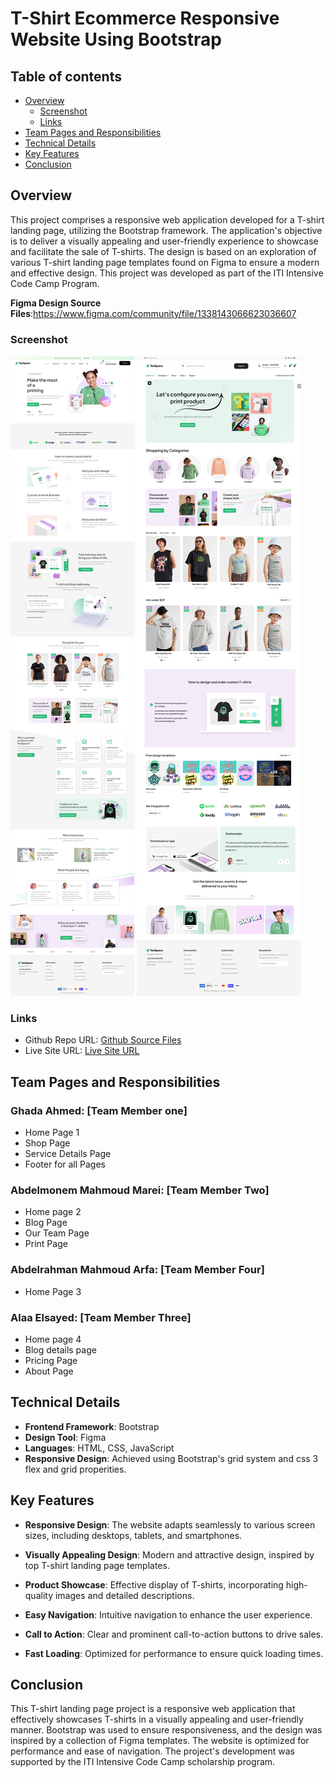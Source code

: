 # T-Shirt Ecommerce Responsive Website Using Bootstrap 



## Table of contents

- [Overview](#overview)
  - [Screenshot](#screenshot)
  - [Links](#links)
- [Team Pages and Responsibilities](#Team-Pages-and-Responsibilities)
- [Technical Details](#Technical-Details)
- [Key Features](#Key-Features)
- [Conclusion](#Conclusion)

## Overview
This project comprises a responsive web application developed for a T-shirt landing page, utilizing the Bootstrap framework. The application's objective is to deliver a visually appealing and user-friendly experience to showcase and facilitate the sale of T-shirts. The design is based on an exploration of various T-shirt landing page templates found on Figma to ensure a modern and effective design. This project was developed as part of the ITI Intensive Code Camp Program.

**Figma Design Source Files**:https://www.figma.com/community/file/1338143066623036607 

  ### Screenshot
  
  ![Large Screen page1](./screenshot1.png) 
  ![Large Screen page2](./screenshot2.png) 
  
  ### Links
  
  - Github Repo URL: [Github Source Files](https://github.com/GhadaAhmed72/T-shirt-Landing-Page-using-Bootstrap)
  - Live Site URL: [Live Site URL]()
  
    
## Team Pages and Responsibilities

### Ghada Ahmed: [Team Member one]
- Home Page 1
- Shop Page 
- Service Details Page 
- Footer for all Pages 

### Abdelmonem Mahmoud Marei: [Team Member Two]
- Home page 2
- Blog Page
- Our Team Page
- Print Page


### Abdelrahman Mahmoud Arfa: [Team Member Four]
- Home Page 3

### Alaa Elsayed: [Team Member Three]
- Home page 4
- Blog details page
- Pricing Page
- About Page

## Technical Details
  - **Frontend Framework**: Bootstrap
  - **Design Tool**: Figma
  - **Languages**: HTML, CSS, JavaScript
  - **Responsive Design**: Achieved using Bootstrap's grid system and css 3 flex and grid properities.

## Key Features
  - **Responsive Design**: The website adapts seamlessly to various screen sizes, including desktops, tablets, and smartphones.
  
  - **Visually Appealing Design**: Modern and attractive design, inspired by top T-shirt landing page templates.
  
  - **Product Showcase**: Effective display of T-shirts, incorporating high-quality images and detailed descriptions.
  
  - **Easy Navigation**: Intuitive navigation to enhance the user experience.
  
  - **Call to Action**: Clear and prominent call-to-action buttons to drive sales.
  
  - **Fast Loading**: Optimized for performance to ensure quick loading times.
## Conclusion
This T-shirt landing page project is a responsive web application that effectively showcases T-shirts in a visually appealing and user-friendly manner. Bootstrap was used to ensure responsiveness, and the design was inspired by a collection of Figma templates. The website is optimized for performance and ease of navigation. The project's development was supported by the ITI Intensive Code Camp scholarship program.
